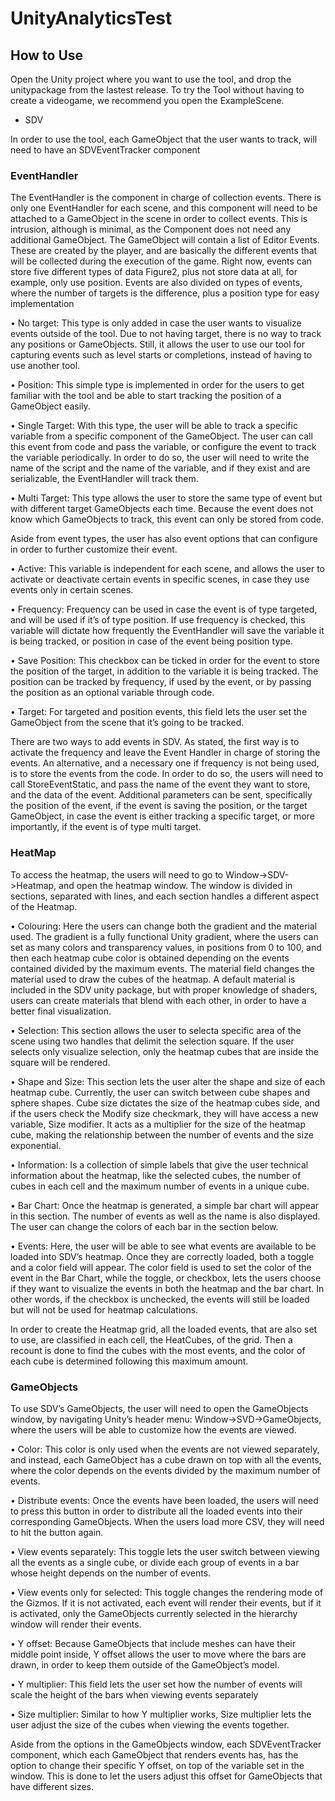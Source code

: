 # UnityAnalyticsTest
 
 
 ## How to Use
 
 Open the Unity project where you want to use the tool, and drop the unitypackage from the lastest release.
 To try the Tool without having to create a videogame, we recommend you open the ExampleScene.
 - SDV
 
 In order to use the tool, each GameObject that the user wants to track, will need to have an SDVEventTracker component
 
 
 ### EventHandler
  
The EventHandler is the component in charge of collection events. There is only one EventHandler for each scene, and this component will need to be attached to a GameObject in the scene in order to collect events. This is intrusion, although is minimal, as the Component does not need any additional GameObject. The GameObject will contain a list of Editor Events. These are created by the player, and are basically the different events that will be collected during the execution of the game. Right now, events can store five different types of data Figure2, plus not store data at all, for example, only use position. Events are also divided on types of events, where the number of targets is the difference, plus a position type for easy implementation

•	No target: This type is only added in case the user wants to visualize events outside of the tool. Due to not having target, there is no way to track any positions or GameObjects. Still, it allows the user to use our tool for capturing events such as level starts or completions, instead of having to use another tool.

•	Position: This simple type is implemented in order for the users to get familiar with the tool and be able to start tracking the position of a GameObject easily.

•	Single Target:  With this type, the user will be able to track a specific variable from a specific component of the GameObject. The user can call this event from code and pass the variable, or configure the event to track the variable periodically. In order to do so, the user will need to write the name of the script and the name of the variable, and if they exist and are serializable, the EventHandler will track them.

•	Multi Target: This type allows the user to store the same type of event but with different target GameObjects each time. Because the event does not know which GameObjects to track, this event can only be stored from code.

Aside from event types, the user has also event options that can configure in order to further customize their event.

•	Active: This variable is independent for each scene, and allows the user to activate or deactivate certain events in specific scenes, in case they use events only in certain scenes.

•	Frequency: Frequency can be used in case the event is of type targeted, and will be used if it’s of type position. If use frequency is checked, this variable will dictate how frequently the EventHandler will save the variable it is being tracked, or position in case of the event being position type.

•	Save Position: This checkbox can be ticked in order for the event to store the position of the target, in addition to the variable it is being tracked. The position can be tracked by frequency, if used by the event, or by passing the position as an optional variable through code.

•	Target: For targeted and position events, this field lets the user set the GameObject from the scene that it’s going to be tracked.

There are two ways to add events in SDV. As stated, the first way is to activate the frequency and leave the Event Handler in charge of storing the events. An alternative, and a necessary one if frequency is not being used, is to store the events from the code. In order to do so, the users will need to call StoreEventStatic, and pass the name of the event they want to store, and the data of the event. Additional parameters can be sent, specifically the position of the event, if the event is saving the position, or the target GameObject, in case the event is either tracking a specific target, or more importantly, if the event is of type multi target.


### HeatMap

To access the heatmap, the users will need to go to Window->SDV->Heatmap, and open the heatmap window. The window is divided in sections, separated with lines, and each section handles a different aspect of the Heatmap.

•	Colouring: Here the users can change both the gradient and the material used. The gradient is a fully functional Unity gradient, where the users can set as many colors and transparency values, in positions from 0 to 100, and then each heatmap cube color is obtained depending on the events contained divided by the maximum events. The material field changes the material used to draw the cubes of the heatmap. A default material is included in the SDV unity package, but with proper knowledge of shaders, users can create materials that blend with each other, in order to have a better final visualization.

•	Selection: This section allows the user to selecta specific area of the scene using two handles that delimit the selection square. If the user selects only visualize selection, only the heatmap cubes that are inside the square will be rendered.

•	Shape and Size: This section lets the user alter the shape and size of each heatmap cube. Currently, the user can switch between cube shapes and sphere shapes. Cube size dictates the size of the heatmap cubes side, and if the users check the Modify size checkmark, they will have access a new variable, Size modifier. It acts as a multiplier for the size of the heatmap cube, making the relationship between the number of events and the size exponential.

•	Information: Is a collection of simple labels that give the user technical information about the heatmap, like the selected cubes, the number of cubes in each cell and the maximum number of events in a unique cube.

•	Bar Chart: Once the heatmap is generated, a simple bar chart will appear in this section. The number of events as well as the name is also displayed. The user can change the colors of each bar in the section below.

•	Events: Here, the user will be able to see what events are available to be loaded into SDV’s heatmap. Once they are correctly loaded, both a toggle and a color field will appear. The color field is used to set the color of the event in the Bar Chart, while the toggle, or checkbox, lets the users choose if they want to visualize the events in both the heatmap and the bar chart. In other words, if the checkbox is unchecked, the events will still be loaded but will not be used for heatmap calculations.

In order to create the Heatmap grid, all the loaded events, that are also set to use, are classified in each cell, the HeatCubes, of the grid. Then a recount is done to find the cubes with the most events, and the color of each cube is determined following this maximum amount.


### GameObjects

To use SDV’s GameObjects, the user will need to open the GameObjects window, by navigating Unity’s header menu: Window->SVD->GameObjects, where the users will be able to customize how the events are viewed. 
 
•	Color: This color is only used when the events are not viewed separately, and instead, each GameObject has a cube drawn on top with all the events, where the color depends on the events divided by the maximum number of events.

•	Distribute events: Once the events have been loaded, the users will need to press this button in order to distribute all the loaded events into their corresponding GameObjects. When the users load more CSV, they will need to hit the button again.

•	View events separately: This toggle lets the user switch between viewing all the events as a single cube, or divide each group of events in a bar whose height depends on the number of events.

•	View events only for selected: This toggle changes the rendering mode of the Gizmos. If it is not activated, each event will render their events, but if it is activated, only the GameObjects currently selected in the hierarchy window will render their events.

•	Y offset: Because GameObjects that include meshes can have their middle point inside, Y offset allows the user to move where the bars are drawn, in order to keep them outside of the GameObject’s model.

•	Y multiplier: This field lets the user set how the number of events will scale the height of the bars when viewing events separately

•	Size multiplier: Similar to how Y multiplier works, Size multiplier lets the user adjust the size of the cubes when viewing the events together.
 
Aside from the options in the GameObjects window, each SDVEventTracker component, which each GameObject that renders events has, has the option to change their specific Y offset, on top of the variable set in the window. This is done to let the users adjust this offset for GameObjects that have different sizes.


